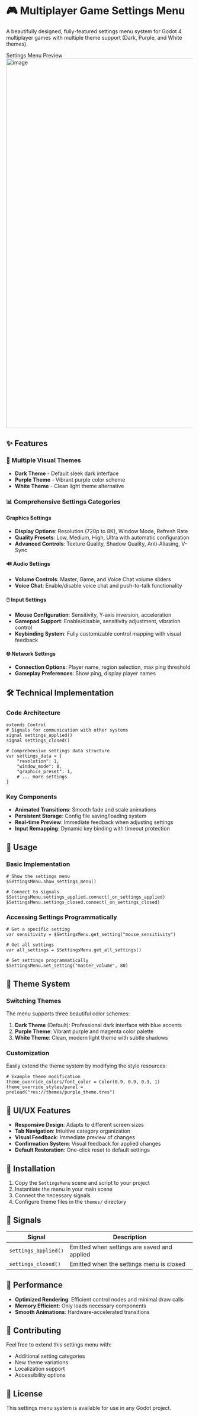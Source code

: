 # 🎮 Multiplayer Game Settings Menu

A beautifully designed, fully-featured settings menu system for Godot 4 multiplayer games with multiple theme support (Dark, Purple, and White themes).

Settings Menu Preview<img width="1920" height="998" alt="image" src="https://github.com/user-attachments/assets/800c2ebf-0b1f-4a3a-94b4-011d69ef173c" />

## ✨ Features

### 🎨 Multiple Visual Themes
- **Dark Theme** - Default sleek dark interface
- **Purple Theme** - Vibrant purple color scheme
- **White Theme** - Clean light theme alternative

### 📊 Comprehensive Settings Categories

#### Graphics Settings
- **Display Options**: Resolution (720p to 8K), Window Mode, Refresh Rate
- **Quality Presets**: Low, Medium, High, Ultra with automatic configuration
- **Advanced Controls**: Texture Quality, Shadow Quality, Anti-Aliasing, V-Sync

#### 🔊 Audio Settings
- **Volume Controls**: Master, Game, and Voice Chat volume sliders
- **Voice Chat**: Enable/disable voice chat and push-to-talk functionality

#### 🖱️ Input Settings
- **Mouse Configuration**: Sensitivity, Y-axis inversion, acceleration
- **Gamepad Support**: Enable/disable, sensitivity adjustment, vibration control
- **Keybinding System**: Fully customizable control mapping with visual feedback

#### 🌐 Network Settings
- **Connection Options**: Player name, region selection, max ping threshold
- **Gameplay Preferences**: Show ping, display player names

## 🛠️ Technical Implementation

### Code Architecture
```gdscript
extends Control
# Signals for communication with other systems
signal settings_applied()
signal settings_closed()

# Comprehensive settings data structure
var settings_data = {
	"resolution": 1,
	"window_mode": 0,
	"graphics_preset": 1,
	# ... more settings
}
```

### Key Components
- **Animated Transitions**: Smooth fade and scale animations
- **Persistent Storage**: Config file saving/loading system
- **Real-time Preview**: Immediate feedback when adjusting settings
- **Input Remapping**: Dynamic key binding with timeout protection

## 🎯 Usage

### Basic Implementation
```gdscript
# Show the settings menu
$SettingsMenu.show_settings_menu()

# Connect to signals
$SettingsMenu.settings_applied.connect(_on_settings_applied)
$SettingsMenu.settings_closed.connect(_on_settings_closed)
```

### Accessing Settings Programmatically
```gdscript
# Get a specific setting
var sensitivity = $SettingsMenu.get_setting("mouse_sensitivity")

# Get all settings
var all_settings = $SettingsMenu.get_all_settings()

# Set settings programmatically
$SettingsMenu.set_setting("master_volume", 80)
```

## 🎨 Theme System

### Switching Themes
The menu supports three beautiful color schemes:

1. **Dark Theme** (Default): Professional dark interface with blue accents
2. **Purple Theme**: Vibrant purple and magenta color palette
3. **White Theme**: Clean, modern light theme with subtle shadows

### Customization
Easily extend the theme system by modifying the style resources:
```gdscript
# Example theme modification
theme_override_colors/font_color = Color(0.9, 0.9, 0.9, 1)
theme_override_styles/panel = preload("res://themes/purple_theme.tres")
```

## 📱 UI/UX Features

- **Responsive Design**: Adapts to different screen sizes
- **Tab Navigation**: Intuitive category organization
- **Visual Feedback**: Immediate preview of changes
- **Confirmation System**: Visual feedback for applied changes
- **Default Restoration**: One-click reset to default settings

## 🔧 Installation

1. Copy the `SettingsMenu` scene and script to your project
2. Instantiate the menu in your main scene
3. Connect the necessary signals
4. Configure theme files in the `themes/` directory

## 📄 Signals

| Signal | Description |
|--------|-------------|
| `settings_applied()` | Emitted when settings are saved and applied |
| `settings_closed()` | Emitted when the settings menu is closed |

## 🚀 Performance

- **Optimized Rendering**: Efficient control nodes and minimal draw calls
- **Memory Efficient**: Only loads necessary components
- **Smooth Animations**: Hardware-accelerated transitions

## 🤝 Contributing

Feel free to extend this settings menu with:
- Additional setting categories
- New theme variations
- Localization support
- Accessibility options

## 📝 License

This settings menu system is available for use in any Godot project.
